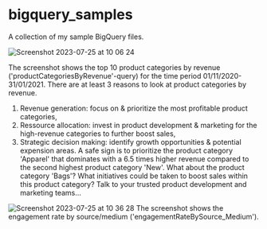 # bigquery_samples
A collection of my sample BigQuery files.

![Screenshot 2023-07-25 at 10 06 24](https://github.com/g-aurig/bigquery_samples/assets/138019708/0a26d9aa-f8de-41ff-9bdc-1b69a6cb5ac1)

The screenshot shows the top 10 product categories by revenue ('productCategoriesByRevenue'-query) for the time period 01/11/2020-31/01/2021. 
There are at least 3 reasons to look at product categories by revenue. 
1) Revenue generation: focus on & prioritize the most profitable product categories,
2) Ressource allocation: invest in product development & marketing for the high-revenue categories to further boost sales,
3) Strategic decision making: identify growth opportunities & potential expension areas. 
A safe sign is to prioritize the product category 'Apparel' that dominates with a 6.5 times higher revenue compared to the second highest product category 'New'. 
What about the product category 'Bags'? What initiatives could be taken to boost sales within this product category? Talk to your trusted product development and marketing teams...

![Screenshot 2023-07-25 at 10 36 28](https://github.com/g-aurig/bigquery_samples/assets/138019708/e45f472b-945c-49eb-8cb2-cd2d8a722863)
The screenshot shows the engagement rate by source/medium ('engagementRateBySource_Medium').

